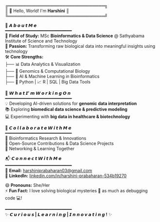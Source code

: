 ╔════════════════════════════════╗  
║  👋  Hello, World! I'm **Harshini**  ║  
╚════════════════════════════════╝  

📌 **𝘼 𝙗 𝙤 𝙪 𝙩   𝙈 𝙚**  
━━━━━━━━━━━━━━━━━━━━━━━━━━  
🔬 **Field of Study:** MSc **Bioinformatics & Data Science** @ Sathyabama Institute of Science and Technology  
🧠 **Passion:** Transforming raw biological data into meaningful insights using technology  
🛠 **Core Strengths:**  
   ├── 📊 Data Analytics & Visualization  
   ├── 🧬 Genomics & Computational Biology  
   ├── 🤖 AI & Machine Learning in Bioinformatics  
   ├── 🐍 Python | 📈 R | SQL | Big Data Tools  

🚀 **𝙒 𝙝 𝙖 𝙩   𝙄’ 𝙢   𝙒 𝙤 𝙧 𝙠 𝙞 𝙣 𝙜   𝙊 𝙣**  
━━━━━━━━━━━━━━━━━━━━━━━━━━  
💡 Developing AI-driven solutions for **genomic data interpretation**  
📚 Exploring **biomedical data science & predictive modeling**  
💻 Experimenting with **big data in healthcare & biotechnology**  

🤝 **𝘾 𝙤 𝙡 𝙡 𝙖 𝙗 𝙤 𝙧 𝙖 𝙩 𝙚   𝙒 𝙞 𝙩 𝙝   𝙈 𝙚**  
━━━━━━━━━━━━━━━━━━━━━━━━━━  
🔹 Bioinformatics Research & Innovations  
🔹 Open-Source Contributions & Data Science Projects  
🔹 Networking & Learning Together  

📬 **𝘾 𝙤 𝙣 𝙣 𝙚 𝙘 𝙩   𝙒 𝙞 𝙩 𝙝   𝙈 𝙚**  
━━━━━━━━━━━━━━━━━━━━━━━━━━  
📧 **Email:** harshiniprabaharan03@gmail.com  
🔗 **LinkedIn:** [linkedin.com/in/harshini-prabaharan-534b19270](https://linkedin.com/in/harshini-prabaharan-534b19270)  

😄 **Pronouns:** She/Her  
⚡ **Fun Fact:** I love solving biological mysteries 🧩 as much as debugging code 💻!  

━━━━━━━━━━━━━━━━━━━━━━━━━━  
✨ **𝘾 𝙪 𝙧 𝙞 𝙤 𝙪 𝙨 | 𝙇 𝙚 𝙖 𝙧 𝙣 𝙞 𝙣 𝙜 | 𝙄 𝙣 𝙣 𝙤 𝙫 𝙖 𝙩 𝙞 𝙣 𝙜 !** ✨  
